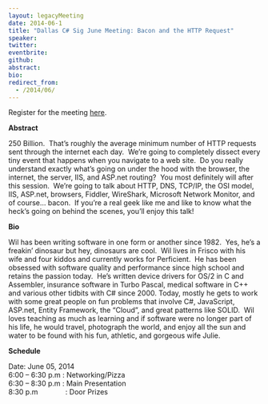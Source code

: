```yaml
---
layout: legacyMeeting
date: 2014-06-1
title: "Dallas C# Sig June Meeting: Bacon and the HTTP Request"
speaker:
twitter:
eventbrite:
github:
abstract:
bio:
redirect_from:
  - /2014/06/
---
```


<p>Register for the meeting&nbsp;<a href="https://www.eventbrite.com/e/dallas-c-sig-june-meeting-bacon-and-the-http-request-tickets-11696989009">here</a>.</p>
<p><strong>Abstract</strong></p>
<p class="p1">250 Billion. &nbsp;That&#8217;s roughly the average minimum number of HTTP requests sent through the internet each day. &nbsp;We&#8217;re going to completely dissect every tiny event that happens when you navigate to a web site. &nbsp;Do you really understand exactly what&#8217;s going on under the hood with the browser, the internet, the server, IIS, and ASP.net routing? &nbsp;You most definitely will after this session. &nbsp;We&#8217;re going to talk about HTTP, DNS, TCP/IP, the OSI model, IIS, ASP.net, browsers, Fiddler, WireShark, Microsoft Network Monitor, and of course&#8230; bacon. &nbsp;If you&#8217;re a real geek like me and like to know what the heck&#8217;s going on behind the scenes, you&#8217;ll enjoy this talk!</p>
<p><strong><strong>Bio</strong></strong></p>
<div id="_mcePaste">
<p class="p1">Wil has been writing software in one form or another since 1982. &nbsp;Yes, he&#8217;s a freakin&#8217; dinosaur but hey, dinosaurs are cool. &nbsp;Wil lives in Frisco with his wife and four kiddos and currently works for Perficient. &nbsp;He has been obsessed with software quality and performance since high school and retains the passion today. &nbsp;He&#8217;s written device drivers for OS/2 in C and Assembler, insurance software in Turbo Pascal, medical software in C++ and various other tidbits with C# since 2000. Today, mostly he gets to work with some great people on fun problems that involve C#, JavaScript, ASP.net, Entity Framework, the &#8220;Cloud&#8221;, and great patterns like SOLID. &nbsp;Wil loves teaching as much as learning and if software were no longer part of his life, he would travel, photograph the world, and enjoy all the sun and water to be found with his fun, athletic, and gorgeous wife Julie.</p>
</div>
<p><strong>Schedule</strong></p>
<p>Date: June 05, 2014<br />
6:00 &#8211; 6:30 p.m : Networking/Pizza<br />
6:30 &#8211; 8:30 p.m : Main Presentation<br />
8:30 p.m &nbsp; &nbsp; &nbsp; &nbsp; &nbsp; &nbsp; &nbsp;: Door Prizes</p>

